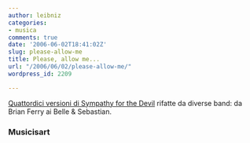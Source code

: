 ```yaml
---
author: leibniz
categories:
- musica
comments: true
date: '2006-06-02T18:41:02Z'
slug: please-allow-me
title: Please, allow me...
url: "/2006/06/02/please-allow-me/"
wordpress_id: 2209

---
```

[Quattordici versioni di Sympathy for the Devil](https://musicisart.blogspot.com/2006/06/please-allow-me-to-introduce-myself.html) rifatte da diverse band: da Brian Ferry ai Belle & Sebastian.


### Musicisart
